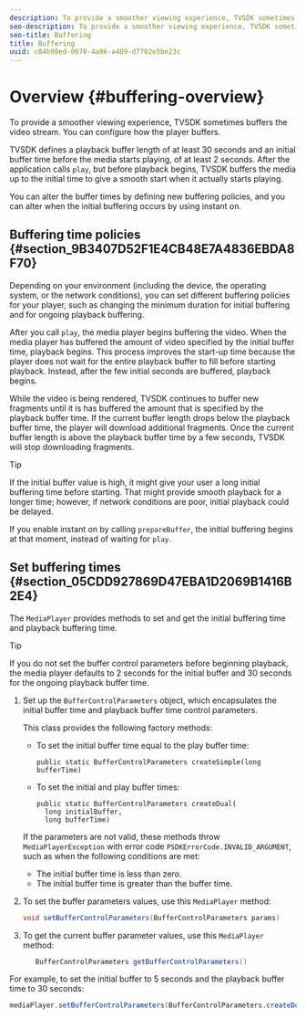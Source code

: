 ```yaml
---
description: To provide a smoother viewing experience, TVSDK sometimes buffers the video stream. You can configure how the player buffers.
seo-description: To provide a smoother viewing experience, TVSDK sometimes buffers the video stream. You can configure how the player buffers.
seo-title: Buffering
title: Buffering
uuid: c84b98ed-0070-4a86-a409-d7702e5be23c
---
```


# Overview {#buffering-overview}

To provide a smoother viewing experience, TVSDK sometimes buffers the video stream. You can configure how the player buffers.

TVSDK defines a playback buffer length of at least 30 seconds and an initial buffer time before the media starts playing, of at least 2 seconds. After the application calls `play`, but before playback begins, TVSDK buffers the media up to the initial time to give a smooth start when it actually starts playing.

You can alter the buffer times by defining new buffering policies, and you can alter when the initial buffering occurs by using instant on.

## Buffering time policies {#section_9B3407D52F1E4CB48E7A4836EBDA8F70}

Depending on your environment (including the device, the operating system, or the network conditions), you can set different buffering policies for your player, such as changing the minimum duration for initial buffering and for ongoing playback buffering.

After you call `play`, the media player begins buffering the video. When the media player has buffered the amount of video specified by the initial buffer time, playback begins. This process improves the start-up time because the player does not wait for the entire playback buffer to fill before starting playback. Instead, after the few initial seconds are buffered, playback begins.

While the video is being rendered, TVSDK continues to buffer new fragments until it is has buffered the amount that is specified by the playback buffer time. If the current buffer length drops below the playback buffer time, the player will download additional fragments. Once the current buffer length is above the playback buffer time by a few seconds, TVSDK will stop downloading fragments.

>[!TIP]
>
>If the initial buffer value is high, it might give your user a long initial buffering time before starting. That might provide smooth playback for a longer time; however, if network conditions are poor, initial playback could be delayed.

If you enable instant on by calling `prepareBuffer`, the initial buffering begins at that moment, instead of waiting for `play`.

## Set buffering times {#section_05CDD927869D47EBA1D2069B1416B2E4}

The `MediaPlayer` provides methods to set and get the initial buffering time and playback buffering time.

>[!TIP]
>
>If you do not set the buffer control parameters before beginning playback, the media player defaults to 2 seconds for the initial buffer and 30 seconds for the ongoing playback buffer time.

1. Set up the `BufferControlParameters` object, which encapsulates the initial buffer time and playback buffer time control parameters.

   This class provides the following factory methods:

    * To set the initial buffer time equal to the play buffer time:     
    
      ```    
      public static BufferControlParameters createSimple(long bufferTime)
      ```    
    
    * To set the initial and play buffer times:     
    
      ```    
      public static BufferControlParameters createDual( 
        long initialBuffer,  
        long bufferTime)
      ```

   If the parameters are not valid, these methods throw `MediaPlayerException` with error code `PSDKErrorCode.INVALID_ARGUMENT`, such as when the following conditions are met:

    * The initial buffer time is less than zero. 
    * The initial buffer time is greater than the buffer time.

1. To set the buffer parameters values, use this `MediaPlayer` method: 

   ```java
   void setBufferControlParameters(BufferControlParameters params)
   ```

1. To get the current buffer parameter values, use this `MediaPlayer` method: 

   ```java
      BufferControlParameters getBufferControlParameters()  
   
   ```

<!--<a id="example_DE0580B3AD404635825D3301C1F096B6"></a>-->

For example, to set the initial buffer to 5 seconds and the playback buffer time to 30 seconds:

```java
mediaPlayer.setBufferControlParameters(BufferControlParameters.createDual(5000, 30000));
```